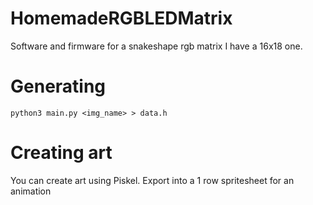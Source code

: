 # HomemadeRGBLEDMatrix
Software and firmware for a snakeshape rgb matrix
I have a 16x18 one.


# Generating
```
python3 main.py <img_name> > data.h
```

# Creating art
You can create art using Piskel. Export into a 1 row spritesheet for an animation